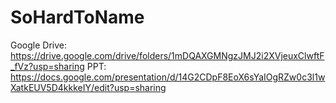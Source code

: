 # SoHardToName
Google Drive: https://drive.google.com/drive/folders/1mDQAXGMNgzJMJ2i2XVjeuxClwftF_fVz?usp=sharing
PPT: https://docs.google.com/presentation/d/14G2CDpF8EoX6sYaIOgRZw0c3l1wXatkEUV5D4kkkeIY/edit?usp=sharing
